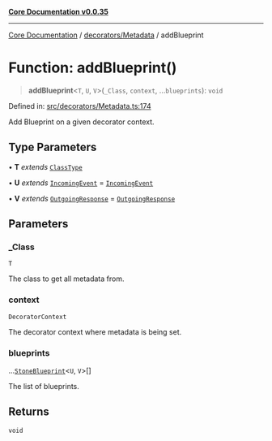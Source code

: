 [**Core Documentation v0.0.35**](../../../README.md)

***

[Core Documentation](../../../modules.md) / [decorators/Metadata](../README.md) / addBlueprint

# Function: addBlueprint()

> **addBlueprint**\<`T`, `U`, `V`\>(`_Class`, `context`, ...`blueprints`): `void`

Defined in: [src/decorators/Metadata.ts:174](https://github.com/stonemjs/core/blob/83759020101bdf94fc7c7a0d8609e63689d57c0f/src/decorators/Metadata.ts#L174)

Add Blueprint on a given decorator context.

## Type Parameters

• **T** *extends* [`ClassType`](../../../definitions/type-aliases/ClassType.md)

• **U** *extends* [`IncomingEvent`](../../../events/IncomingEvent/classes/IncomingEvent.md) = [`IncomingEvent`](../../../events/IncomingEvent/classes/IncomingEvent.md)

• **V** *extends* [`OutgoingResponse`](../../../events/OutgoingResponse/classes/OutgoingResponse.md) = [`OutgoingResponse`](../../../events/OutgoingResponse/classes/OutgoingResponse.md)

## Parameters

### \_Class

`T`

The class to get all metadata from.

### context

`DecoratorContext`

The decorator context where metadata is being set.

### blueprints

...[`StoneBlueprint`](../../../options/StoneBlueprint/interfaces/StoneBlueprint.md)\<`U`, `V`\>[]

The list of blueprints.

## Returns

`void`
